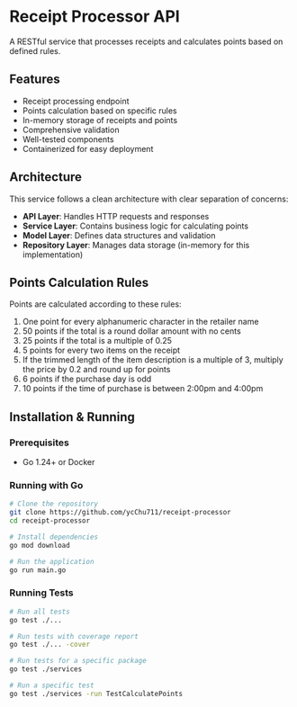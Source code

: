 # Receipt Processor API

A RESTful service that processes receipts and calculates points based on defined rules.

## Features

- Receipt processing endpoint
- Points calculation based on specific rules
- In-memory storage of receipts and points
- Comprehensive validation
- Well-tested components
- Containerized for easy deployment

## Architecture

This service follows a clean architecture with clear separation of concerns:
- **API Layer**: Handles HTTP requests and responses
- **Service Layer**: Contains business logic for calculating points
- **Model Layer**: Defines data structures and validation
- **Repository Layer**: Manages data storage (in-memory for this implementation)

## Points Calculation Rules

Points are calculated according to these rules:
1. One point for every alphanumeric character in the retailer name
2. 50 points if the total is a round dollar amount with no cents
3. 25 points if the total is a multiple of 0.25
4. 5 points for every two items on the receipt
5. If the trimmed length of the item description is a multiple of 3, multiply the price by 0.2 and round up for points
6. 6 points if the purchase day is odd
7. 10 points if the time of purchase is between 2:00pm and 4:00pm

## Installation & Running

### Prerequisites
- Go 1.24+ or Docker

### Running with Go
```bash
# Clone the repository
git clone https://github.com/ycChu711/receipt-processor
cd receipt-processor

# Install dependencies
go mod download

# Run the application
go run main.go
```

### Running Tests
```bash
# Run all tests
go test ./...

# Run tests with coverage report
go test ./... -cover

# Run tests for a specific package
go test ./services

# Run a specific test
go test ./services -run TestCalculatePoints
```
